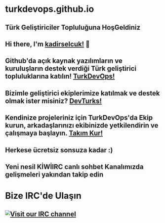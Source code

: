# turkdevops.github.io
## Türk Geliştiriciler Topluluğuna HoşGeldiniz 
Hi there, I'm [kadirselcuk!](https://github.com/kadirselcuk) 👋 
---
Github'da açık kaynak yazılımların ve kuruluşların destek verdiği Türk geliştirici topluluklarına katılın! [TurkDevOps!](https://github.com/turkdevops)
--- 
Bizimle geliştirici ekiplerimize katılmak ve destek olmak ister misiniz? [DevTurks!](https://github.com/orgs/turkdevops/teams/devturks-team)
---
Kendinize projeleriniz için TurkDevOps'da Ekip kurun, arkadaşlarınızı ekibinizde yetkilendirin ve çalışmaya başlayın. [Takım Kur!](https://github.com/orgs/turkdevops/TEAMS)
---
Herkese ücretsiz sonsuza kadar :) 
---
Yeni nesil KİWİIRC canlı sohbet Kanalımızda gelişmeleri yakından takip edin
---
# Bize IRC'de Ulaşın
[![Visit our IRC channel](https://kiwiirc.com/buttons/irc.kiwiirc.com/TurkDevOps.png)](https://kiwiirc.com/client/irc.kiwiirc.com/?nick=DevTurks|?#TurkDevOps)
---
